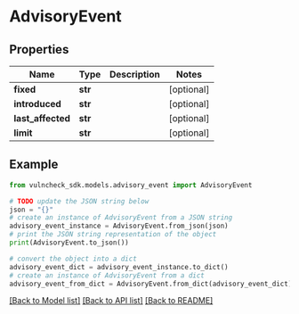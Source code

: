 # AdvisoryEvent


## Properties

Name | Type | Description | Notes
------------ | ------------- | ------------- | -------------
**fixed** | **str** |  | [optional] 
**introduced** | **str** |  | [optional] 
**last_affected** | **str** |  | [optional] 
**limit** | **str** |  | [optional] 

## Example

```python
from vulncheck_sdk.models.advisory_event import AdvisoryEvent

# TODO update the JSON string below
json = "{}"
# create an instance of AdvisoryEvent from a JSON string
advisory_event_instance = AdvisoryEvent.from_json(json)
# print the JSON string representation of the object
print(AdvisoryEvent.to_json())

# convert the object into a dict
advisory_event_dict = advisory_event_instance.to_dict()
# create an instance of AdvisoryEvent from a dict
advisory_event_from_dict = AdvisoryEvent.from_dict(advisory_event_dict)
```
[[Back to Model list]](../README.md#documentation-for-models) [[Back to API list]](../README.md#documentation-for-api-endpoints) [[Back to README]](../README.md)


